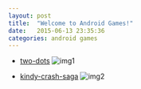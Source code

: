 ```yaml
---
layout: post
title:  "Welcome to Android Games!"
date:   2015-06-13 23:35:36
categories: android games
---
```



- [two-dots][1] ![img1][2]

- [kindy-crash-saga][3] ![img2][4]



[1]:http://goodgames.oss-cn-beijing.aliyuncs.com/apps/ready/com.weplaydots.twodotsandroid/1.10.1/com.weplaydots.twodotsandroid.apk
[2]:http://goodgames.oss-cn-beijing.aliyuncs.com/apps/ready/com.weplaydots.twodotsandroid/1.10.1/com.weplaydots.twodotsandroid.icon.png
[3]:http://goodgames.oss-cn-beijing.aliyuncs.com/apps/ready/com.king.candycrushsaga/1.56.0.3/com.king.candycrushsaga.apk
[4]:http://goodgames.oss-cn-beijing.aliyuncs.com/apps/ready/com.king.candycrushsaga/1.56.0.3/com.king.candycrushsaga.icon.png
